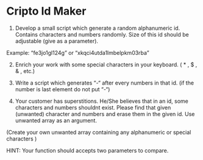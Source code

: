 # Cripto Id Maker

1. Develop a small script which generate a random alphanumeric id. Contains characters and numbers randomly. Size of this id should be adjustable (give as a parameter).

Example: “fe3jo1gl124g” or “xkqci4utda1lmbelpkm03rba”

2. Enrich your work with some special characters in your keyboard. ( * , $ , & , etc.)

3. Write a script which generates “-“ after every numbers in that id. (if the number is last element do not put “-“)

4. Your customer has superstitions. He/She believes that in an id, some characters and numbers shouldnt exist. Please find that given (unwanted) character and numbers and erase them in the given id. Use unwanted array as an argument.

(Create your own unwanted array containing any alphanumeric or special characters )

HINT: Your function should accepts two parameters to compare.